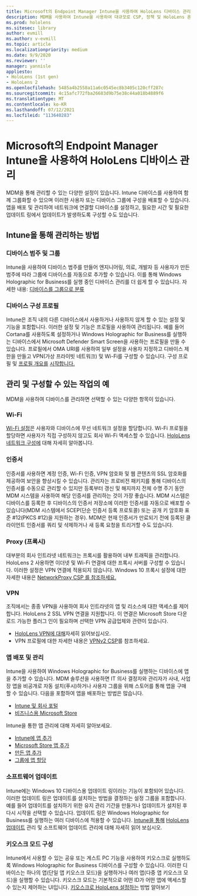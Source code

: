 ```yaml
---
title: Microsoft의 Endpoint Manager Intune을 사용하여 HoloLens 디바이스 관리
description: MDM을 사용하여 Intune을 사용하여 대규모로 CSP, 정책 및 HoloLens 혼합 현실 디바이스를 관리하는 방법을 알아봅니다.
ms.prod: hololens
ms.sitesec: library
author: evmill
ms.author: v-evmill
ms.topic: article
ms.localizationpriority: medium
ms.date: 9/9/2020
ms.reviewer: ''
manager: yannisle
appliesto:
- HoloLens (1st gen)
- HoloLens 2
ms.openlocfilehash: 5485a4b2558a11a6c0545ec8b3405c120cff287c
ms.sourcegitcommit: 4c15afc772fba26683d9b75e38c44a018b4889f6
ms.translationtype: MT
ms.contentlocale: ko-KR
ms.lasthandoff: 07/12/2021
ms.locfileid: "113640283"
---
```

# <a name="using-microsofts-endpoint-manager-intune-to-manage-hololens-devices"></a>Microsoft의 Endpoint Manager Intune을 사용하여 HoloLens 디바이스 관리

MDM을 통해 관리할 수 있는 다양한 설정이 있습니다. Intune 디바이스를 사용하여 함께 그룹화할 수 있으며 이러한 사용자 또는 디바이스 그룹에 구성을 배포할 수 있습니다. 앱을 배포 및 관리하여 네트워크에 연결할 디바이스를 설정하고, 필요한 시간 및 필요한 업데이트 링에서 업데이트가 발생하도록 구성할 수도 있습니다. 

## <a name="how-to-manage-via-intune"></a>Intune을 통해 관리하는 방법

### <a name="device-categories-and-groups"></a>디바이스 범주 및 그룹
Intune을 사용하여 디바이스 범주를 만들어 엔지니어링, 의료, 개발자 등 사용자가 만든 범주에 따라 그룹에 디바이스를 자동으로 추가할 수 있습니다. 이를 통해 Windows Holographic for Business를 실행 중인 디바이스 관리를 더 쉽게 할 수 있습니다.
자세한 내용: [디바이스를 그룹으로 분류](/mem/intune/enrollment/device-group-mapping)

### <a name="device-configuration-profiles"></a>디바이스 구성 프로필
Intune은 조직 내의 다른 디바이스에서 사용하거나 사용하지 않게 할 수 있는 설정 및 기능을 포함합니다. 이러한 설정 및 기능은 프로필을 사용하여 관리됩니다. 예를 들어 Cortana를 사용하도록 설정하거나 Windows Holographic for Business를 실행하는 디바이스에서 Microsoft Defender Smart Screen을 사용하는 프로필을 만들 수 있습니다.
프로필에서 OMA URI를 사용하여 일부 설정을 사용자 지정하고 디바이스 제한을 만들고 VPN(가상 프라이빗 네트워크) 및 Wi-Fi를 구성할 수 있습니다.
구성 프로필 및 [프로필 개요를](/mem/intune/configuration/device-profile-create) [시작합니다.](/mem/intune/configuration/device-profiles)

## <a name="examples-of-what-can-be-managed-and-configured"></a>관리 및 구성할 수 있는 작업의 예

MDM을 사용하여 디바이스를 관리하면 선택할 수 있는 다양한 항목이 있습니다. 

### <a name="wi-fi"></a>Wi-Fi
[Wi-Fi 설정](/mem/intune/configuration/wi-fi-settings-configure)은 사용자와 디바이스에 무선 네트워크 설정을 할당합니다. Wi-Fi 프로필을 할당하면 사용자가 직접 구성하지 않고도 회사 Wi-Fi 액세스할 수 있습니다.
[HoloLens 네트워크 구성에](hololens-commercial-infrastructure.md) 대해 자세히 알아봅니다.

### <a name="certificates"></a>인증서
인증서를 사용하면 계정 인증, Wi-Fi 인증, VPN 암호화 및 웹 콘텐츠의 SSL 암호화를 제공하여 보안을 향상시킬 수 있습니다. 관리자는 프로비전 패키지를 통해 디바이스의 인증서를 수동으로 관리할 수 있지만 등록부터 갱신 및 해지까지 전체 수명 주기 동안 MDM 시스템을 사용하여 해당 인증서를 관리하는 것이 가장 좋습니다. MDM 시스템은 디바이스를 등록한 후 디바이스의 인증서 저장소에 이러한 인증서를 자동으로 배포할 수 있습니다(MDM 시스템에서 SCEP(단순 인증서 등록 프로토콜) 또는 공개 키 암호화 표준 #12(PKCS #12)을 지원하는 경우). MDM은 현재 인증서가 만료되기 전에 등록된 클라이언트 인증서를 쿼리 및 삭제하거나 새 등록 요청을 트리거할 수도 있습니다. 

### <a name="proxy"></a>Proxy (프록시)
대부분의 회사 인트라넷 네트워크는 프록시를 활용하여 내부 트래픽을 관리합니다. HoloLens 2 사용하면 이더넷 및 Wi-Fi 연결에 대한 프록시 서버를 구성할 수 있습니다. 이러한 설정은 VPN 연결에 적용되지 않습니다. Windows 10 프록시 설정에 대한 자세한 내용은 [NetworkProxy CSP 를 참조하세요.](/windows/client-management/mdm/networkproxy-csp)

### <a name="vpn"></a>VPN
조직에서는 종종 VPN을 사용하여 회사 인트라넷의 앱 및 리소스에 대한 액세스를 제어합니다. HoloLens 2 SSL VPN 연결을 지원합니다. 이 연결은 Microsoft Store 다운로드 가능한 플러그 인이 필요하며 선택한 VPN 공급업체와 관련이 있습니다. 
- [HoloLens VPN에 대해](hololens-network.md#vpn)자세히 읽어보십시오.
- VPN 프로필에 대한 자세한 내용은 [VPNv2 CSP](/windows/client-management/mdm/vpnv2-csp)를 참조하세요.

### <a name="deploy-and-manage-apps"></a>앱 배포 및 관리
Intune을 사용하여 Windows Holographic for Business를 실행하는 디바이스에 앱을 추가할 수 있습니다. MDM 솔루션을 사용하면 IT 의사 결정자와 관리자가 사내, 사업장 앱을 비공개로 자동 설치(푸시)하거나 사용자 그룹을 위해 스토어를 통해 앱을 구매할 수 있습니다. 다음을 포함하여 앱을 배포하는 방법은 많습니다.
-   [Intune 및 회사 포털]( app-deploy-intune.md)
-   [비즈니스용 Microsoft Store]( app-deploy-store-business.md)

Intune을 통한 앱 관리에 대해 자세히 알아보세요.
-   [Intune에 앱 추가](/mem/intune/apps/apps-add)
-   [Microsoft Store 앱 추가](/mem/intune/apps/store-apps-windows)
-   [만든 앱 추가](/mem/intune/apps/lob-apps-windows)
- [그룹에 앱 할당](/mem/intune/apps/apps-deploy)

### <a name="software-updates"></a>소프트웨어 업데이트
Intune에는 Windows 10 디바이스용 업데이트 링이라는 기능이 포함되어 있습니다. 이러한 업데이트 링은 업데이트를 설치하는 방법을 결정하는 설정 그룹을 포함합니다. 예를 들어 업데이트를 설치하기 위한 유지 관리 기간을 만들거나 업데이트가 설치된 후 다시 시작을 선택할 수 있습니다. 업데이트 링은 Windows Holographic for Business를 실행하는 여러 디바이스에 적용할 수 있습니다.
[Intune을 통해](/mem/intune/protect/windows-update-for-business-configure) [HoloLens 업데이트](hololens-updates.md) 관리 및 소프트웨어 업데이트 관리에 대해 자세히 읽어 보십시오.

### <a name="configure-kiosk-mode"></a>키오스크 모드 구성
Intune에서 사용할 수 있는 공유 또는 게스트 PC 기능을 사용하여 키오스크로 실행하도록 Windows Holographic for Business 디바이스를 구성할 수 있습니다. 이러한 디바이스는 하나의 앱(단일 앱 키오스크 모드)을 실행하거나 여러 앱(다중 앱 키오스크 모드)을 실행할 수 있습니다. 키오스크 모드는 기본적으로 어떤 ID가 어떤 앱에 액세스할 수 있는지 제어하는 UI입니다.
[키오스크로 HoloLens 설정하는]( hololens-kiosk.md) 방법 알아보기


